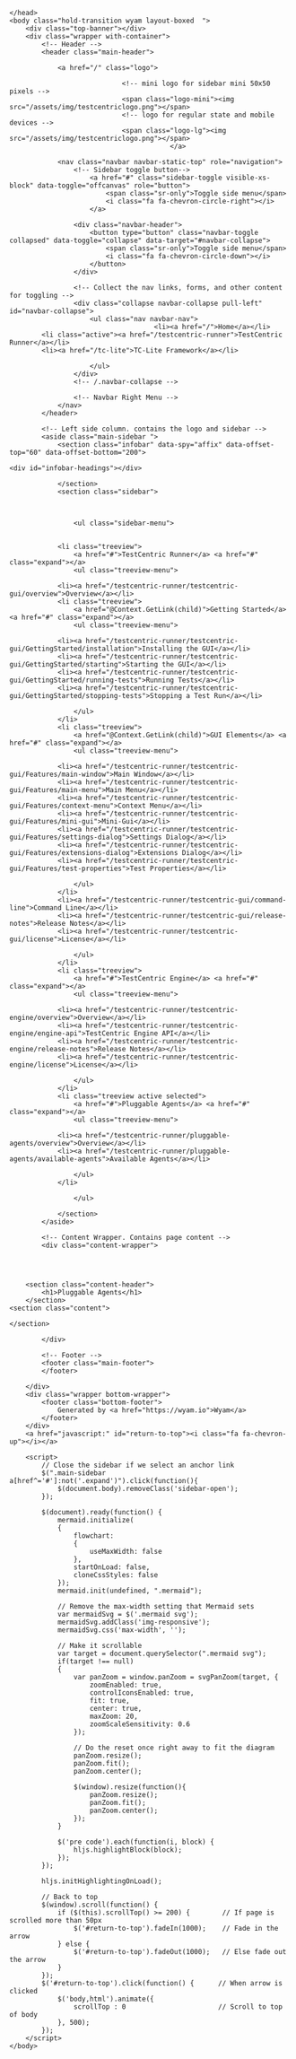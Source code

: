﻿<!DOCTYPE html>
<html>
    <head>
        <meta charset="utf-8">
        <meta http-equiv="X-UA-Compatible" content="IE=Edge" />
        <meta name="description" />
        <meta name="keywords" content="static content generator,static site generator,static site,HTML,web development,.NET,C#,Razor,Markdown,YAML" />
        <meta name="viewport" content="width=device-width, initial-scale=1.0">
        <link rel="shortcut icon" href="/assets/img/favicon.ico" type="image/x-icon">
        <link rel="icon" href="/assets/img/favicon.ico" type="image/x-icon">
        <title>TestCentric - Pluggable Agents</title>
        <link href="/assets/css/highlight.css" rel="stylesheet">
        <link href="/assets/css/bootstrap/bootstrap.css" rel="stylesheet" />
        <link href="/assets/css/adminlte/AdminLTE.css" rel="stylesheet" />
        <link href="/assets/css/theme/theme.css" rel="stylesheet" />
        <link href="//fonts.googleapis.com/css?family=Roboto+Mono:400,700|Roboto:400,400i,700,700i" rel="stylesheet">
        <link href="/assets/css/font-awesome.min.css" rel="stylesheet" type="text/css">
        <link href="/assets/css/override.css" rel="stylesheet" />
        <script src="/assets/js/jquery-2.2.3.min.js"></script>
        <script src="/assets/js/bootstrap.min.js"></script>        
        <script src="/assets/js/app.min.js"></script>         
        <script src="/assets/js/highlight.pack.js"></script>   
        <script src="/assets/js/jquery.slimscroll.min.js"></script>
        <script src="/assets/js/jquery.sticky-kit.min.js"></script>
        <script src="/assets/js/mermaid.min.js"></script>
        <script src="/assets/js/svg-pan-zoom.min.js"></script>
        <!--[if lt IE 9]>
        <script src="/assets/js/html5shiv.min.js"></script>
        <script src="/assets/js/respond.min.js"></script>
        <![endif]-->  

        
    </head>
    <body class="hold-transition wyam layout-boxed  ">    
        <div class="top-banner"></div>
        <div class="wrapper with-container">
            <!-- Header -->
            <header class="main-header">   
                     
                <a href="/" class="logo">

                                <!-- mini logo for sidebar mini 50x50 pixels -->
                                <span class="logo-mini"><img src="/assets/img/testcentriclogo.png"></span>
                                <!-- logo for regular state and mobile devices -->
                                <span class="logo-lg"><img src="/assets/img/testcentriclogo.png"></span>
                                            </a>   
                         
                <nav class="navbar navbar-static-top" role="navigation">
                    <!-- Sidebar toggle button-->
                        <a href="#" class="sidebar-toggle visible-xs-block" data-toggle="offcanvas" role="button">
                            <span class="sr-only">Toggle side menu</span>
                            <i class="fa fa-chevron-circle-right"></i>
                        </a>
                                        
                    <div class="navbar-header">
                        <button type="button" class="navbar-toggle collapsed" data-toggle="collapse" data-target="#navbar-collapse">
                            <span class="sr-only">Toggle side menu</span>
                            <i class="fa fa-chevron-circle-down"></i>
                        </button>
                    </div>
            
                    <!-- Collect the nav links, forms, and other content for toggling -->
                    <div class="collapse navbar-collapse pull-left" id="navbar-collapse">
                        <ul class="nav navbar-nav">                            
                                        <li><a href="/">Home</a></li>
            <li class="active"><a href="/testcentric-runner">TestCentric Runner</a></li>
            <li><a href="/tc-lite">TC-Lite Framework</a></li>
 
                        </ul>       
                    </div>
                    <!-- /.navbar-collapse -->
                
                    <!-- Navbar Right Menu -->
                </nav>
            </header>
            
            <!-- Left side column. contains the logo and sidebar -->
            <aside class="main-sidebar ">
                <section class="infobar" data-spy="affix" data-offset-top="60" data-offset-bottom="200"> 
                    	
    <div id="infobar-headings"></div>

                </section>
                <section class="sidebar">    
                                     
                    

                    <ul class="sidebar-menu">
                        

                <li class="treeview">
                    <a href="#">TestCentric Runner</a> <a href="#" class="expand"></a>
                    <ul class="treeview-menu">
                        
                <li><a href="/testcentric-runner/testcentric-gui/overview">Overview</a></li>
                <li class="treeview">
                    <a href="@Context.GetLink(child)">Getting Started</a> <a href="#" class="expand"></a>
                    <ul class="treeview-menu">
                        
                <li><a href="/testcentric-runner/testcentric-gui/GettingStarted/installation">Installing the GUI</a></li>
                <li><a href="/testcentric-runner/testcentric-gui/GettingStarted/starting">Starting the GUI</a></li>
                <li><a href="/testcentric-runner/testcentric-gui/GettingStarted/running-tests">Running Tests</a></li>
                <li><a href="/testcentric-runner/testcentric-gui/GettingStarted/stopping-tests">Stopping a Test Run</a></li>

                    </ul>
                </li>
                <li class="treeview">
                    <a href="@Context.GetLink(child)">GUI Elements</a> <a href="#" class="expand"></a>
                    <ul class="treeview-menu">
                        
                <li><a href="/testcentric-runner/testcentric-gui/Features/main-window">Main Window</a></li>
                <li><a href="/testcentric-runner/testcentric-gui/Features/main-menu">Main Menu</a></li>
                <li><a href="/testcentric-runner/testcentric-gui/Features/context-menu">Context Menu</a></li>
                <li><a href="/testcentric-runner/testcentric-gui/Features/mini-gui">Mini-Gui</a></li>
                <li><a href="/testcentric-runner/testcentric-gui/Features/settings-dialog">Settings Dialog</a></li>
                <li><a href="/testcentric-runner/testcentric-gui/Features/extensions-dialog">Extensions Dialog</a></li>
                <li><a href="/testcentric-runner/testcentric-gui/Features/test-properties">Test Properties</a></li>

                    </ul>
                </li>
                <li><a href="/testcentric-runner/testcentric-gui/command-line">Command Line</a></li>
                <li><a href="/testcentric-runner/testcentric-gui/release-notes">Release Notes</a></li>
                <li><a href="/testcentric-runner/testcentric-gui/license">License</a></li>

                    </ul>
                </li>
                <li class="treeview">
                    <a href="#">TestCentric Engine</a> <a href="#" class="expand"></a>
                    <ul class="treeview-menu">
                        
                <li><a href="/testcentric-runner/testcentric-engine/overview">Overview</a></li>
                <li><a href="/testcentric-runner/testcentric-engine/engine-api">TestCentric Engine API</a></li>
                <li><a href="/testcentric-runner/testcentric-engine/release-notes">Release Notes</a></li>
                <li><a href="/testcentric-runner/testcentric-engine/license">License</a></li>

                    </ul>
                </li>
                <li class="treeview active selected">
                    <a href="#">Pluggable Agents</a> <a href="#" class="expand"></a>
                    <ul class="treeview-menu">
                        
                <li><a href="/testcentric-runner/pluggable-agents/overview">Overview</a></li>
                <li><a href="/testcentric-runner/pluggable-agents/available-agents">Available Agents</a></li>

                    </ul>
                </li>

                    </ul>
                            
                </section>                
            </aside>
            
            <!-- Content Wrapper. Contains page content -->
            <div class="content-wrapper">
                



		<section class="content-header">
			<h1>Pluggable Agents</h1>
		</section>
	<section class="content">
		
	</section>
                
            </div>           
            
            <!-- Footer -->
            <footer class="main-footer">
            </footer>
            
        </div>
        <div class="wrapper bottom-wrapper">
            <footer class="bottom-footer">
                Generated by <a href="https://wyam.io">Wyam</a>
            </footer>
        </div>
        <a href="javascript:" id="return-to-top"><i class="fa fa-chevron-up"></i></a>
        
        <script>           
            // Close the sidebar if we select an anchor link
            $(".main-sidebar a[href^='#']:not('.expand')").click(function(){
                $(document.body).removeClass('sidebar-open');
            });
            
            $(document).ready(function() {
                mermaid.initialize(
                {
                    flowchart:
                    {
                        useMaxWidth: false
                    },
					startOnLoad: false,
					cloneCssStyles: false
                });     
                mermaid.init(undefined, ".mermaid");

                // Remove the max-width setting that Mermaid sets
                var mermaidSvg = $('.mermaid svg');
                mermaidSvg.addClass('img-responsive');
                mermaidSvg.css('max-width', '');

                // Make it scrollable
				var target = document.querySelector(".mermaid svg");
				if(target !== null)
				{
					var panZoom = window.panZoom = svgPanZoom(target, {
						zoomEnabled: true,
						controlIconsEnabled: true,
						fit: true,
						center: true,
                        maxZoom: 20,
                        zoomScaleSensitivity: 0.6
					});			                          

                    // Do the reset once right away to fit the diagram
                    panZoom.resize();
                    panZoom.fit();
                    panZoom.center();
                    
                    $(window).resize(function(){
                        panZoom.resize();
                        panZoom.fit();
                        panZoom.center();
                    });
				}
                
                $('pre code').each(function(i, block) {
                    hljs.highlightBlock(block);
                });  
            });

            hljs.initHighlightingOnLoad();

            // Back to top
            $(window).scroll(function() {
                if ($(this).scrollTop() >= 200) {        // If page is scrolled more than 50px
                    $('#return-to-top').fadeIn(1000);    // Fade in the arrow
                } else {
                    $('#return-to-top').fadeOut(1000);   // Else fade out the arrow
                }
            });
            $('#return-to-top').click(function() {      // When arrow is clicked
                $('body,html').animate({
                    scrollTop : 0                       // Scroll to top of body
                }, 500);
            });
        </script>
    </body>
</html>